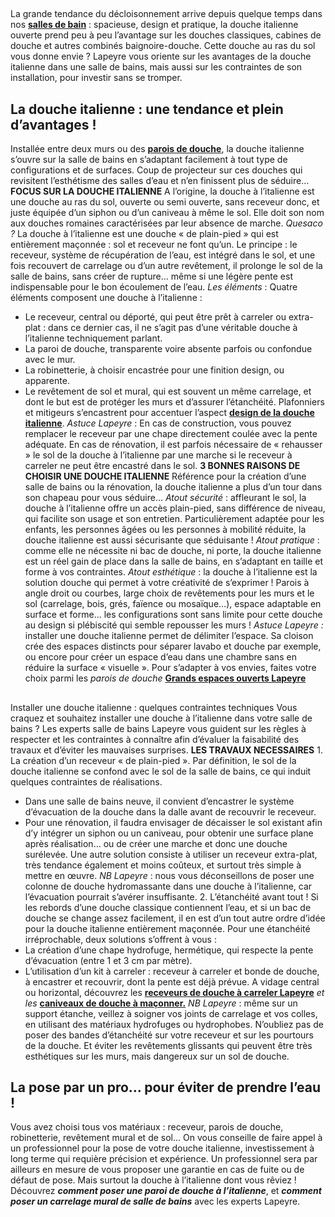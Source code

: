 ##
La grande tendance du décloisonnement arrive depuis quelque temps dans nos **[salles de bain](/bain-CCU0002)** : spacieuse, design et pratique, la douche italienne ouverte prend peu à peu l’avantage sur les douches classiques, cabines de douche et autres combinés baignoire-douche. Cette douche au ras du sol vous donne envie ? Lapeyre vous oriente sur les avantages de la douche italienne dans une salle de bains, mais aussi sur les contraintes de son installation, pour investir sans se tromper.
##  La douche italienne : une tendance et plein d’avantages !
Installée entre deux murs ou des **[parois de douche](/parois-entrees-libres-CCN278046)**, la douche italienne s’ouvre sur la salle de bains en s’adaptant facilement à tout type de configurations et de surfaces. Coup de projecteur sur ces douches qui revisitent l’esthétisme des salles d’eau et n’en finissent plus de séduire…
**FOCUS SUR LA DOUCHE ITALIENNE**
A l’origine, la douche à l’italienne est une douche au ras du sol, ouverte ou semi ouverte, sans receveur donc, et juste équipée d’un siphon ou d’un caniveau à même le sol. Elle doit son nom aux douches romaines caractérisées par leur absence de marche.
_Quesaco ?_ La douche à l’italienne est une douche « de plain-pied » qui est entièrement maçonnée : sol et receveur ne font qu’un. Le principe : le receveur, système de récupération de l’eau, est intégré dans le sol, et une fois recouvert de carrelage ou d’un autre revêtement, il prolonge le sol de la salle de bains, sans créer de rupture… même si une légère pente est indispensable pour le bon écoulement de l’eau.
_Les éléments_ : Quatre éléments composent une douche à l’italienne :
- Le receveur, central ou déporté, qui peut être prêt à carreler ou extra-plat : dans ce dernier cas, il ne s’agit pas d’une véritable douche à l’italienne techniquement parlant.
- La paroi de douche, transparente voire absente parfois ou confondue avec le mur.
- La robinetterie, à choisir encastrée pour une finition design, ou apparente.
- Le revêtement de sol et mural, qui est souvent un même carrelage, et dont le but est de protéger les murs et d’assurer l’étanchéité.
Plafonniers et mitigeurs s’encastrent pour accentuer l’aspect **[design de la douche italienne](/douche-encastree-CCN0140)**.
_Astuce Lapeyre_ : En cas de construction, vous pouvez remplacer le receveur par une chape directement coulée avec la pente adéquate. En cas de rénovation, il est parfois nécessaire de « rehausser » le sol de la douche à l’italienne par une marche si le receveur à carreler ne peut être encastré dans le sol.
**3 BONNES RAISONS DE CHOISIR UNE DOUCHE ITALIENNE**
Référence pour la création d’une salle de bains ou la rénovation, la douche italienne a plus d’un tour dans son chapeau pour vous séduire…
_Atout sécurité_ : affleurant le sol, la douche à l’italienne offre un accès plain-pied, sans différence de niveau, qui facilite son usage et son entretien. Particulièrement adaptée pour les enfants, les personnes âgées ou les personnes à mobilité réduite, la douche italienne est aussi sécurisante que séduisante !
_Atout pratique_ : comme elle ne nécessite ni bac de douche, ni porte, la douche italienne est un réel gain de place dans la salle de bains, en s’adaptant en taille et forme à vos contraintes.
_Atout esthétique_ : la douche à l’italienne est la solution douche qui permet à votre créativité de s’exprimer ! Parois à angle droit ou courbes, large choix de revêtements pour les murs et le sol (carrelage, bois, grés, faïence ou mosaïque…), espace adaptable en surface et forme… les configurations sont sans limite pour cette douche au design si plébiscité qui semble repousser les murs !
_Astuce Lapeyre :_ installer une douche italienne permet de délimiter l’espace. Sa cloison crée des espaces distincts pour séparer lavabo et douche par exemple, ou encore pour créer un espace d’eau dans une chambre sans en réduire la surface « visuelle ». Pour s’adapter à vos envies, faites votre choix parmi les _parois de douche_ **[Grands espaces ouverts Lapeyre](/parois-entrees-libres-CCN278046)**
##
Installer une douche italienne : quelques contraintes techniques
Vous craquez et souhaitez installer une douche à l’italienne dans votre salle de bains ? Les experts salle de bains Lapeyre vous guident sur les règles à respecter et les contraintes à connaître afin d’évaluer la faisabilité des travaux et d’éviter les mauvaises surprises.
**LES TRAVAUX NECESSAIRES**
1\. La création d’un receveur « de plain-pied ».
Par définition, le sol de la douche italienne se confond avec le sol de la salle de bains, ce qui induit quelques contraintes de réalisations.
- Dans une salle de bains neuve, il convient d’encastrer le système d’évacuation de la douche dans la dalle avant de recouvrir le receveur.
- Pour une rénovation, il faudra envisager de décaisser le sol existant afin d’y intégrer un siphon ou un caniveau, pour obtenir une surface plane après réalisation… ou de créer une marche et donc une douche surélevée. Une autre solution consiste à utiliser un receveur extra-plat, très tendance également et moins coûteux, et surtout très simple à mettre en œuvre.
_NB Lapeyre_ : nous vous déconseillons de poser une colonne de douche hydromassante dans une douche à l’italienne, car l’évacuation pourrait s’avérer insuffisante.
2\. L’étanchéité avant tout !
Si les rebords d’une douche classique contiennent l’eau, et si un bac de douche se change assez facilement, il en est d’un tout autre ordre d’idée pour la douche italienne entièrement maçonnée. Pour une étanchéité irréprochable, deux solutions s’offrent à vous :
- La création d’une chape hydrofuge, hermétique, qui respecte la pente d’évacuation (entre 1 et 3 cm par mètre).
- L’utilisation d’un kit à carreler : receveur à carreler et bonde de douche, à encastrer et recouvrir, dont la pente est déjà prévue.
A vidage central ou horizontal, découvrez les **[receveurs de douche à carreler Lapeyre](/receveurs-CCN418569)** _et les_ [**caniveaux de douche à maçonner.**](/vidage-aqua-FPC1220688)
_NB Lapeyre_ : même sur un support étanche, veillez à soigner vos joints de carrelage et vos colles, en utilisant des matériaux hydrofuges ou hydrophobes. N’oubliez pas de poser des bandes d’étanchéité sur votre receveur et sur les pourtours de la douche. Et éviter les revêtements glissants qui peuvent être très esthétiques sur les murs, mais dangereux sur un sol de douche.
##  La pose par un pro… pour éviter de prendre l’eau !
Vous avez choisi tous vos matériaux : receveur, parois de douche, robinetterie, revêtement mural et de sol… On vous conseille de faire appel à un professionnel pour la pose de votre douche italienne, investissement à long terme qui requière précision et expérience. Un professionnel sera par ailleurs en mesure de vous proposer une garantie en cas de fuite ou de défaut de pose. Mais surtout la douche à l’italienne dont vous rêviez !
Découvrez **_comment poser une paroi de douche à l’italienne_**, et **_comment poser un carrelage mural de salle de bains_** avec les experts Lapeyre.